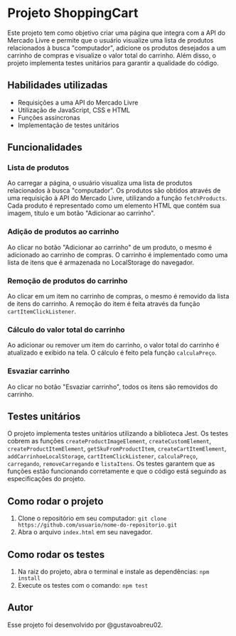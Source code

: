 # Projeto ShoppingCart

Este projeto tem como objetivo criar uma página que integra com a API do Mercado Livre e permite que o usuário visualize uma lista de produtos relacionados à busca "computador", adicione os produtos desejados a um carrinho de compras e visualize o valor total do carrinho. Além disso, o projeto implementa testes unitários para garantir a qualidade do código.

## Habilidades utilizadas

- Requisições a uma API do Mercado Livre
- Utilização de JavaScript, CSS e HTML
- Funções assíncronas
- Implementação de testes unitários

## Funcionalidades

### Lista de produtos

Ao carregar a página, o usuário visualiza uma lista de produtos relacionados à busca "computador". Os produtos são obtidos através de uma requisição à API do Mercado Livre, utilizando a função `fetchProducts`. Cada produto é representado como um elemento HTML que contém sua imagem, título e um botão "Adicionar ao carrinho". 

### Adição de produtos ao carrinho

Ao clicar no botão "Adicionar ao carrinho" de um produto, o mesmo é adicionado ao carrinho de compras. O carrinho é implementado como uma lista de itens que é armazenada no LocalStorage do navegador. 

### Remoção de produtos do carrinho

Ao clicar em um item no carrinho de compras, o mesmo é removido da lista de itens do carrinho. A remoção do item é feita através da função `cartItemClickListener`. 

### Cálculo do valor total do carrinho

Ao adicionar ou remover um item do carrinho, o valor total do carrinho é atualizado e exibido na tela. O cálculo é feito pela função `calculaPreço`.

### Esvaziar carrinho

Ao clicar no botão "Esvaziar carrinho", todos os itens são removidos do carrinho. 

## Testes unitários

O projeto implementa testes unitários utilizando a biblioteca Jest. Os testes cobrem as funções `createProductImageElement`, `createCustomElement`, `createProductItemElement`, `getSkuFromProductItem`, `createCartItemElement`, `addCarrinhoeLocalStorage`, `cartItemClickListener`, `calculaPreço`, `carregando`, `removeCarregando` e `listaItens`. Os testes garantem que as funções estão funcionando corretamente e que o código está seguindo as especificações do projeto. 

## Como rodar o projeto

1. Clone o repositório em seu computador: `git clone https://github.com/usuario/nome-do-repositorio.git`
2. Abra o arquivo `index.html` em seu navegador.

## Como rodar os testes

1. Na raiz do projeto, abra o terminal e instale as dependências: `npm install`
2. Execute os testes com o comando: `npm test`

## Autor

Esse projeto foi desenvolvido por @gustavoabreu02.
